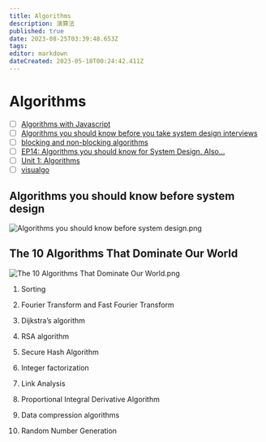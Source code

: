 ```yaml
---
title: Algorithms
description: 演算法
published: true
date: 2023-08-25T03:39:48.653Z
tags: 
editor: markdown
dateCreated: 2023-05-18T00:24:42.411Z
---
```


# Algorithms
- [ ] [Algorithms with Javascript](https://vishalrana9915.medium.com/algorithms-with-javascript-971dca22bfa4)
- [ ] [Algorithms you should know before you take system design interviews](https://blog.bytebytego.com/p/algorithms-you-should-know-before?utm_source=profile&utm_medium=reader2)
- [ ] [blocking and non-blocking algorithms](https://blog.bytebytego.com/p/ep13-tcp-or-udp-for-zoom-also?utm_source=profile&utm_medium=reader2)
- [ ] [EP14: Algorithms you should know for System Design. Also...](https://blog.bytebytego.com/p/ep14-algorithms-you-should-known?utm_source=profile&utm_medium=reader2)
- [ ] [Unit 1: Algorithms](https://www.khanacademy.org/computing/computer-science/algorithms)
- [ ] [visualgo](https://visualgo.net/zh)

## Algorithms you should know before system design

![Algorithms you should know before system design.png](http://192.168.25.60:8000/files/file_storage/a60f5a08.png)

## The 10 Algorithms That Dominate Our World

![The 10 Algorithms That Dominate Our World.png](http://192.168.25.60:8000/files/file_storage/f8fc3776.png)

1. Sorting

2. Fourier Transform and Fast Fourier Transform

3. Dijkstra’s algorithm

4. RSA algorithm

5. Secure Hash Algorithm

6. Integer factorization

7. Link Analysis

8. Proportional Integral Derivative Algorithm

9. Data compression algorithms

10. Random Number Generation
